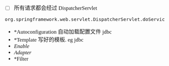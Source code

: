 <span  style="font-family: Simsun,serif; font-size: 17px; ">

- [ ] 所有请求都会经过 DispatcherServlet

~~~
org.springframework.web.servlet.DispatcherServlet.doService
~~~

- *Autoconfiguration 自动加载配置文件 jdbc
- *Template 写好的模板. eg jdbc
- *Enable*
- *Adapter*
- *Filter

</span>